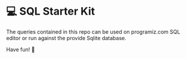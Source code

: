 # :computer: SQL Starter Kit

The queries contained in this repo can be used on programiz.com SQL editor or run against the provide Sqlite database.

Have fun! :star2:
